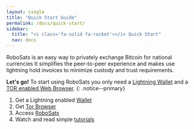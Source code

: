 ```yaml
---
layout: single
title: "Quick Start Guide"
permalink: /docs/quick-start/
sidebar:
  title: "<i class='fa-solid fa-rocket'></i> Quick Start"
  nav: docs
--- 
```

RoboSats is an easy way to privately exchange Bitcoin for national currencies It simplifies the peer-to-peer experience and makes use lightning hold invoices to minimize custody and trust requirements.

**Let's go!** To start using RoboSats you only need a [<i class='fa-solid fa-wallet'></i>  Lightning Wallet](/docs/wallets/) and a [TOR enabled Web Browser](/docs/tor/).
{: .notice--primary}

1. Get a Lightning enabled [Wallet](/docs/wallets/)
2. Get [Tor Browser](https://www.torproject.org/download/)
3. Access [RoboSats](/docs/access/)
4. Watch and read simple [tutorials](/watch/en/)